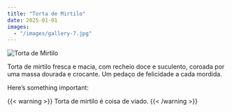 ```yaml
---
title: "Torta de Mirtilo"
date: 2025-01-01
images:
  - "/images/gallery-7.jpg"
---
```

![Torta de Mirtilo](/images/gallery-7.jpg)

Torta de mirtilo fresca e macia, com recheio doce e suculento, coroada por uma massa dourada e crocante. Um pedaço de felicidade a cada mordida.



Here’s something important:

{{< warning >}}
Torta de mirtilo é coisa de viado.
{{< /warning >}}
